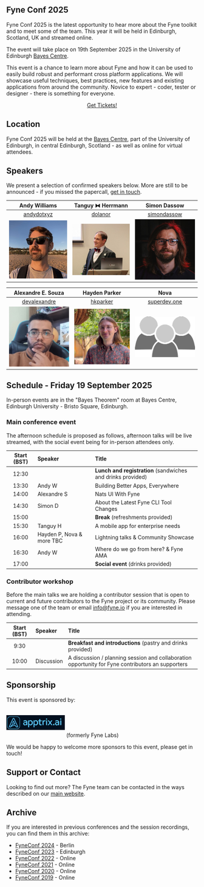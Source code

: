 ## Fyne Conf 2025

Fyne Conf 2025 is the latest opportunity to hear more about the Fyne toolkit and to meet some of the team.
This year it will be held in Edinburgh, Scotland, UK and streamed online.

The event will take place on 19th September 2025 in the University of Edinburgh [Bayes Centre](https://bayes-centre.ed.ac.uk).

This event is a chance to learn more about Fyne and how it can be used to
easily build robust and performant cross platform applications.
We will showcase useful techniques, best practices, new features and existing applications from around the community.
Novice to expert - coder, tester or designer - there is something for everyone.

<div style="text-align: center">
<a href="https://fyneconf2025.eventbrite.co.uk" class="btn btn-primary">Get Tickets!</a>
</div>

## Location

Fyne Conf 2025 will be held at the [Bayes Centre](https://bayes-centre.ed.ac.uk), part of the University of Edinburgh, in central Edinburgh, Scotland - as well as online for virtual attendees.

## Speakers

We present a selection of confirmed speakers below.
More are still to be announced - if you missed the papercall, [get in touch](mailto:info@fyne.io).

| Andy Williams | Tanguy ⧓ Herrmann | Simon Dassow |
|:---:|:---:|:---:|
| [andydotxyz](https://twitter.com/andydotxyz) | [dolanor](https://github.com/dolanor) | [simondassow](https://masto.ai/@simondassow) |
| ![](/assets/img/andydotxyz.jpg) | <img src="/assets/img/dolanor.jpg" width="200" /> | ![](/assets/img/sdassow.jpg) |

| Alexandre E. Souza | Hayden Parker | Nova |
|:---:|:---:|:---:|
| [devalexandre](https://github.com/devalexandre) | [hkparker](https://github.com/hkparker) | [superdev.one](https://superdev.one)  |
| <img src="/assets/img/alexandre.jpg" width="200" /> | <img src="/assets/img/hkparker.png" width="200" /> | <img src="/assets/img/community.png" width="200" /> |

## Schedule - Friday 19 September 2025

In-person events are in the "Bayes Theorem" room at Bayes Centre, Edinburgh University - Bristo Square, Edinburgh.

### Main conference event

The afternoon schedule is proposed as follows, afternoon talks will be live streamed, with the social event being for in-person attendees only.

| Start (BST) | Speaker | Title |
|:---:|:---|:---|
| 12:30 | | **Lunch and registration** (sandwiches and drinks provided) |
| 13:30 | Andy W | Building Better Apps, Everywhere |
| 14:00 | Alexandre S | Nats UI With Fyne |
| 14:30 | Simon D | About the Latest Fyne CLI Tool Changes |
| 15:00 | | **Break** (refreshments provided) |
| 15:30 | Tanguy H | A mobile app for enterprise needs |
| 16:00 | Hayden P, Nova & more TBC | Lightning talks & Community Showcase |
| 16:30 | Andy W | Where do we go from here? & Fyne AMA |
| 17:00 | | **Social event** (drinks provided) |

### Contributor workshop

Before the main talks we are holding a contributor session that is open to current and future contributors to the Fyne project or its community. Please message one of the team or email [info@fyne.io](mailto:info@fyne.io) if you are interested in attending.


| Start (BST) | Speaker | Title |
|:---:|:---|:---|
| 9:30 | | **Breakfast and introductions** (pastry and drinks provided) |
| 10:00 | Discussion | A discussion / planning session and collaboration opportunity for Fyne contributors an supporters |


## Sponsorship

This event is sponsored by:

<a href="https://apptrix.ai" style="text-decoration: none" alt="Apptrix.ai" title="Apptrix.ai"><img src="assets/img/apptrix.png" style="padding: 14pt 0;" width="154" /></a> (formerly Fyne Labs)

We would be happy to welcome more sponsors to this event, please get in touch!

## Support or Contact

Looking to find out more? The Fyne team can be contacted
in the ways described on our [main website](https://fyne.io/#contact).


## Archive

If you are interested in previous conferences and the session recordings, you can find them in this archive:

* [FyneConf 2024](/archive/2024) - Berlin
* [FyneConf 2023](/archive/2023) - Edinburgh
* [FyneConf 2022](/archive/2022) - Online
* [FyneConf 2021](/archive/2021) - Online
* [FyneConf 2020](/archive/2020) - Online
* [FyneConf 2019](/archive/2019) - Online
 